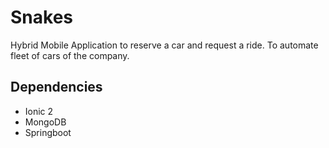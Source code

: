 # Snakes
Hybrid Mobile Application to reserve a car and request a ride. To automate fleet of cars of the company.


Dependencies 
-------
* Ionic 2
* MongoDB
* Springboot
